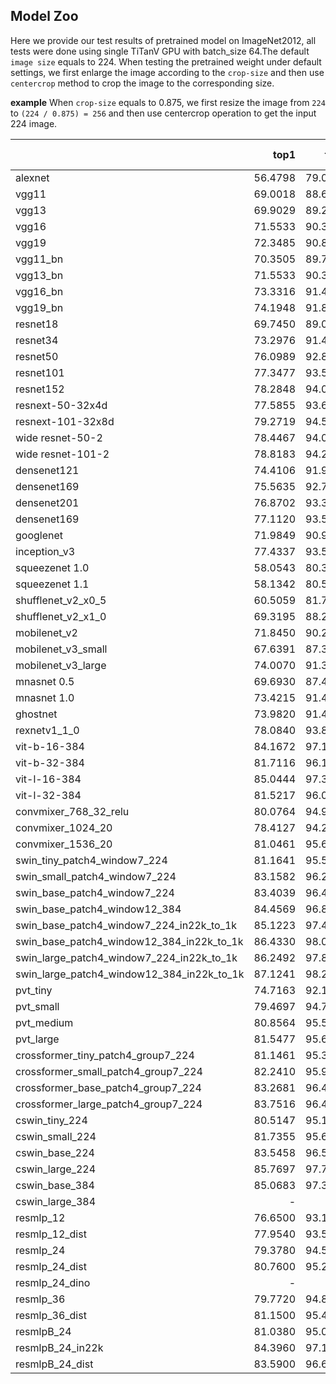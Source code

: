 ## Model Zoo
Here we provide our test results of pretrained model on ImageNet2012, all tests were done using single TiTanV GPU with batch_size 64.The default `image size` equals to 224. When testing the pretrained weight under default settings, we first enlarge the image according to the `crop-size` and then use `centercrop` method to crop the image to the corresponding size.

**example**
When `crop-size` equals to 0.875, we first resize the image from `224` to `(224 / 0.875) = 256` and then use centercrop operation to get the input 224 image.

|                        |    top1 |    top5 |  batch_size | image size | crop-size | interpolation |
|:-----------------------|--------:|--------:|------------:|-----------:|----------:|--------------:|
| alexnet                | 56.4798 | 79.0281 |     64      |   224      |  0.875    |   bilinear    |
| vgg11                  | 69.0018 | 88.6029 |     64      |   224      |  0.875    |   bilinear    |
| vgg13                  | 69.9029 | 89.2203 |     64      |   224      |  0.875    |   bilinear    |
| vgg16                  | 71.5533 | 90.3553 |     64      |   224      |  0.875    |   bilinear    |
| vgg19                  | 72.3485 | 90.8488 |     64      |   224      |  0.875    |   bilinear    |
| vgg11_bn               | 70.3505 | 89.7838 |     64      |   224      |  0.875    |   bilinear    |
| vgg13_bn               | 71.5533 | 90.3473 |     64      |   224      |  0.875    |   bilinear    |
| vgg16_bn               | 73.3316 | 91.4942 |     64      |   224      |  0.875    |   bilinear    |
| vgg19_bn               | 74.1948 | 91.8139 |     64      |   224      |  0.875    |   bilinear    |
| resnet18               | 69.7450 | 89.0645 |     64      |   224      |  0.875    |   bilinear    |
| resnet34               | 73.2976 | 91.4102 |     64      |   224      |  0.875    |   bilinear    |
| resnet50               | 76.0989 | 92.8389 |     64      |   224      |  0.875    |   bilinear    |
| resnet101              | 77.3477 | 93.5342 |     64      |   224      |  0.875    |   bilinear    |
| resnet152              | 78.2848 | 94.0457 |     64      |   224      |  0.875    |   bilinear    |
| resnext-50-32x4d       | 77.5855 | 93.6921 |     64      |   224      |  0.875    |   bilinear    |
| resnext-101-32x8d      | 79.2719 | 94.5073 |     64      |   224      |  0.875    |   bilinear    |
| wide resnet-50-2       | 78.4467 | 94.0737 |     64      |   224      |  0.875    |   bilinear    |
| wide resnet-101-2      | 78.8183 | 94.2775 |     64      |   224      |  0.875    |   bilinear    |
| densenet121            | 74.4106 | 91.9557 |     64      |   224      |  0.875    |   bilinear    |
| densenet169            | 75.5635 | 92.7949 |     64      |   224      |  0.875    |   bilinear    |
| densenet201            | 76.8702 | 93.3584 |     64      |   224      |  0.875    |   bilinear    |
| densenet169            | 77.1120 | 93.5422 |     64      |   224      |  0.875    |   bilinear    |
| googlenet              | 71.9849 | 90.9047 |     64      |   224      |  0.875    |   bilinear    |
| inception_v3           | 77.4337 | 93.5842 |     64      |   299      |  1.0      |   bilinear    |
| squeezenet 1.0         | 58.0543 | 80.3848 |     64      |   224      |  0.875    |   bilinear    |
| squeezenet 1.1         | 58.1342 | 80.5826 |     64      |   224      |  0.875    |   bilinear    |
| shufflenet_v2_x0_5     | 60.5059 | 81.7096 |     64      |   224      |  0.875    |   bilinear    |
| shufflenet_v2_x1_0     | 69.3195 | 88.2912 |     64      |   224      |  0.875    |   bilinear    |
| mobilenet_v2           | 71.8450 | 90.2653 |     64      |   224      |  0.875    |   bilinear    |
| mobilenet_v3_small     | 67.6391 | 87.3781 |     64      |   224      |  0.875    |   bilinear    |
| mobilenet_v3_large     | 74.0070 | 91.3243 |     64      |   224      |  0.875    |   bilinear    |
| mnasnet 0.5            | 69.6930 | 87.4480 |     64      |   224      |  0.875    |   bilinear    |
| mnasnet 1.0            | 73.4215 | 91.4942 |     64      |   224      |  0.875    |   bilinear    |
| ghostnet               | 73.9820 | 91.4620 |     64      |   224      |  0.875    |   bilinear    |
| rexnetv1_1_0           | 78.0840 | 93.8700 |     64      |   224      |  0.875    |   bilinear    |
| vit-b-16-384           | 84.1672 | 97.1527 |     64      |   384      |  1.0      |   bilinear    |
| vit-b-32-384           | 81.7116 | 96.1217 |     64      |   384      |  1.0      |   bilinear    |
| vit-l-16-384           | 85.0444 | 97.3605 |     64      |   384      |  1.0      |   bilinear    |
| vit-l-32-384           | 81.5217 | 96.0518 |     64      |   384      |  1.0      |   bilinear    |
| convmixer_768_32_relu  | 80.0764 | 94.9896 |     64      |   224      |  0.875    |   bilinear    |
| convmixer_1024_20      | 78.4127 | 94.2895 |     64      |   224      |  0.875    |   bilinear    |
| convmixer_1536_20      | 81.0461 | 95.6194 |     64      |   224      |  0.875    |   bilinear    |
| swin_tiny_patch4_window7_224  | 81.1641 | 95.5003 |  64   |   224     |  0.875    |   bicubic     |
| swin_small_patch4_window7_224 | 83.1582 | 96.2376 |  64   |   224     |  0.875    |   bicubic    |
| swin_base_patch4_window7_224  | 83.4039 | 96.4434 |  64   |   224     |  0.875    |   bicubic    |
| swin_base_patch4_window12_384 | 84.4569 | 96.8950 |  64   |   384     |  1.0      |   bicubic    |
| swin_base_patch4_window7_224_in22k_to_1k   | 85.1223 | 97.4744 |  64  |  224  |  0.875    |   bicubic    |
| swin_base_patch4_window12_384_in22k_to_1k  | 86.4330 | 98.0619 |  64  |  384  |  1.0      |   bicubic    |
| swin_large_patch4_window7_224_in22k_to_1k  | 86.2492 | 97.8800 |  64  |  224  |  0.875    |   bicubic    |
| swin_large_patch4_window12_384_in22k_to_1k | 87.1241 | 98.2326 |  64  |  224  |  0.875    |   bicubic    |
| pvt_tiny               | 74.7163 | 92.1595 |     64      |   224      |  0.875    |   bicubic    |
| pvt_small              | 79.4697 | 94.7750 |     64      |   224      |  0.875    |   bicubic    |
| pvt_medium             | 80.8564 | 95.5103 |     64      |   224      |  0.875    |   bicubic    |
| pvt_large              | 81.5477 | 95.6482 |     64      |   224      |  0.875    |   bicubic    |
| crossformer_tiny_patch4_group7_224  | 81.1461 | 95.3105 |  64  | 224  |  0.875    |   bicubic    |
| crossformer_small_patch4_group7_224 | 82.2410 | 95.9579 |  64  | 224  |  0.875    |   bicubic    |
| crossformer_base_patch4_group7_224  | 83.2681 | 96.4694 |  64  | 224  |  0.875    |   bicubic    |
| crossformer_large_patch4_group7_224 | 83.7516 | 96.4954 |  64  | 224  |  0.875    |   bicubic    |
| cswin_tiny_224         | 80.5147 | 95.1746 |    64       |   224      |  0.9      |   bicubic    |
| cswin_small_224        | 81.7355 | 95.6422 |    64       |   224      |  0.9      |   bicubic    |
| cswin_base_224         | 83.5458 | 96.5733 |    64       |   224      |  0.9      |   bicubic    |
| cswin_large_224        | 85.7697 | 97.7362 |    64       |   224      |  0.9      |   bicubic    |
| cswin_base_384         | 85.0683 | 97.3865 |    64       |   224      |  0.9      |   bicubic    |
| cswin_large_384        | - | - |    64       |   224      |  0.9      |   bicubic    |
| resmlp_12  |  76.6500 |93.1820 | 64| 224 | 0.9| bicubic|
| resmlp_12_dist | 77.9540 | 93.5600| 64| 224 | 0.9| bicubic|
| resmlp_24 | 79.3780 | 94.5460| 64| 224 | 0.9| bicubic|
| resmlp_24_dist | 80.7600 | 95.2200| 64| 224 | 0.9| bicubic|
| resmlp_24_dino | - | - | 64| 224 | 0.9| bicubic|
| resmlp_36 | 79.7720 | 94.8860| 64| 224 | 0.9| bicubic|
| resmlp_36_dist | 81.1500 | 95.4780| 64| 224 | 0.9| bicubic|
| resmlpB_24 | 81.0380 |95.0200 | 64| 224 | 0.9| bicubic|
| resmlpB_24_in22k | 84.3960 |97.1120 | 64| 224 | 0.9| bicubic|
| resmlpB_24_dist | 83.5900 | 96.6500| 64| 224 | 0.9| bicubic|
